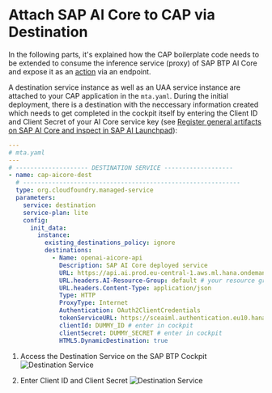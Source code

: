 # Attach SAP AI Core to CAP via Destination

In the following parts, it's explained how the CAP boilerplate code needs to be extended to consume the inference service (proxy) of SAP BTP AI Core and expose it as an [action](https://cap.cloud.sap/docs/guides/providing-services#actions-and-functions) via an endpoint.

A destination service instance as well as an UAA service instance are attached to your CAP application in the `mta.yaml`. During the initial deployment, there is a destination with the neccessary information created which needs to get completed in the cockpit itself by entering the Client ID and Client Secret of your AI Core service key (see [Register general artifacts on SAP AI Core and inspect in SAP AI Launchpad](/documentation/01-ai-core-azure-openai-proxy/03-register-general-artifacts.md)):

```yaml
---
# mta.yaml
---
# -------------------- DESTINATION SERVICE -------------------
- name: cap-aicore-dest
  # ------------------------------------------------------------
  type: org.cloudfoundry.managed-service
  parameters:
    service: destination
    service-plan: lite
    config:
      init_data:
        instance:
          existing_destinations_policy: ignore
          destinations:
            - Name: openai-aicore-api
              Description: SAP AI Core deployed service
              URL: https://api.ai.prod.eu-central-1.aws.ml.hana.ondemand.com
              URL.headers.AI-Resource-Group: default # your resource group
              URL.headers.Content-Type: application/json
              Type: HTTP
              ProxyType: Internet
              Authentication: OAuth2ClientCredentials
              tokenServiceURL: https://sceaiml.authentication.eu10.hana.ondemand.com/oauth/token # your token service url of the SAP AI Core instance
              clientId: DUMMY_ID # enter in cockpit
              clientSecret: DUMMY_SECRET # enter in cockpit
              HTML5.DynamicDestination: true
```

1. Access the Destination Service on the SAP BTP Cockpit
   ![Destination Service](resources/destination-service.png)

2. Enter Client ID and Client Secret
   ![Destination Service](resources/destination.png)
